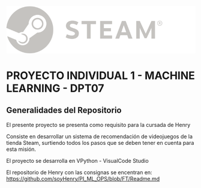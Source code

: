 <p align="center">
<img src="https://github.com/MarceCorreal/PI1_ML/blob/main/Assets/logo_steam%20(1).svg" />
</p>

<p align="center">
  <b><h1>PROYECTO INDIVIDUAL 1 - MACHINE LEARNING - DPT07</h1></b>
</p>





## Generalidades del Repositorio

<p style="text-align: justify;">

El presente proyecto se presenta como requisito para la cursada de Henry

Consiste en desarrollar un sistema de recomendación de videojuegos de la tienda Steam, surtiendo todos los pasos que se deben tener en cuenta para esta misión.

El proyecto se desarrolla en VPython - VisualCode Studio

El repositorio de Henry con las consignas se encentran en: https://github.com/soyHenry/PI_ML_OPS/blob/FT/Readme.md

</p>
